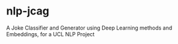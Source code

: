 # nlp-jcag
A Joke Classifier and Generator using Deep Learning methods and Embeddings, for a UCL NLP Project
